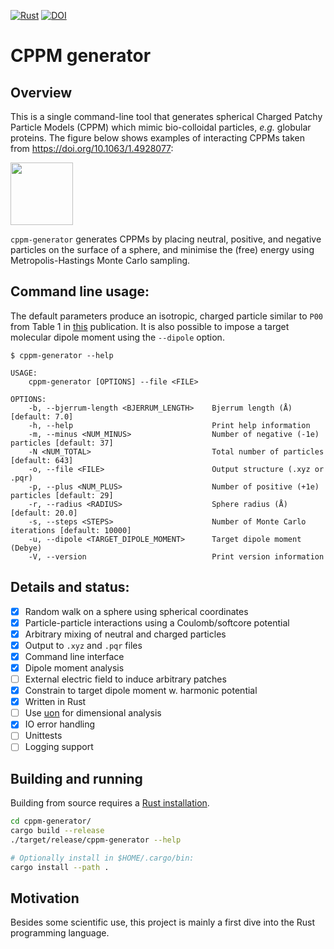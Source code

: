 [![Rust](https://github.com/mlund/cppm-generator/actions/workflows/rust.yml/badge.svg)](https://github.com/mlund/cppm-generator/actions/workflows/rust.yml)
[![DOI](https://zenodo.org/badge/DOI/10.5281/zenodo.6487965.svg)](https://doi.org/10.5281/zenodo.6487965)

# CPPM generator

## Overview

This is a single command-line tool that generates spherical
Charged Patchy Particle Models (CPPM) which mimic bio-colloidal
particles, _e.g._ globular proteins.
The figure below shows examples of interacting CPPMs taken from https://doi.org/10.1063/1.4928077:

<img src="https://aip.scitation.org/action/showOpenGraphArticleImage?doi=10.1063/1.4928077&id=images/medium/1.4928077.figures.f14.gif" height="100" />

`cppm-generator` generates CPPMs by placing neutral, positive, and negative particles
on the surface of a sphere, and minimise the (free) energy using
Metropolis-Hastings Monte Carlo sampling.

## Command line usage:

The default parameters produce an isotropic, charged particle similar to `P00` from Table 1 in
[this](https://doi.org/10.48550/arXiv.1701.02457) publication.
It is also possible to impose a target molecular dipole moment using the `--dipole` option.

~~~
$ cppm-generator --help

USAGE:
    cppm-generator [OPTIONS] --file <FILE>

OPTIONS:
    -b, --bjerrum-length <BJERRUM_LENGTH>    Bjerrum length (Å) [default: 7.0]
    -h, --help                               Print help information
    -m, --minus <NUM_MINUS>                  Number of negative (-1e) particles [default: 37]
    -N <NUM_TOTAL>                           Total number of particles [default: 643]
    -o, --file <FILE>                        Output structure (.xyz or .pqr)
    -p, --plus <NUM_PLUS>                    Number of positive (+1e) particles [default: 29]
    -r, --radius <RADIUS>                    Sphere radius (Å) [default: 20.0]
    -s, --steps <STEPS>                      Number of Monte Carlo iterations [default: 10000]
    -u, --dipole <TARGET_DIPOLE_MOMENT>      Target dipole moment (Debye)
    -V, --version                            Print version information
~~~

## Details and status:

- [x] Random walk on a sphere using spherical coordinates
- [x] Particle-particle interactions using a Coulomb/softcore potential
- [x] Arbitrary mixing of neutral and charged particles
- [x] Output to `.xyz` and `.pqr` files
- [x] Command line interface
- [x] Dipole moment analysis
- [ ] External electric field to induce arbitrary patches
- [x] Constrain to target dipole moment w. harmonic potential
- [x] Written in Rust
- [ ] Use [uon](https://crates.io/crates/uom) for dimensional analysis
- [x] IO error handling
- [ ] Unittests
- [ ] Logging support

## Building and running

Building from source requires a [Rust installation](https://www.rust-lang.org/tools/install).

~~~ bash
cd cppm-generator/
cargo build --release
./target/release/cppm-generator --help

# Optionally install in $HOME/.cargo/bin:
cargo install --path .
~~~

## Motivation

Besides some scientific use, this project is mainly a first dive
into the Rust programming language.
